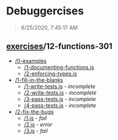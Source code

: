 # Debuggercises 

> 6/25/2020, 7:45:17 AM 

## [exercises](../README.md)/12-functions-301 

- [/0-examples](./0-examples/README.md)
  - [/1-documenting-functions.js](./0-examples/README.md#1-documenting-functionsjs)  
  - [/2-enforcing-types.js](./0-examples/README.md#2-enforcing-typesjs)  
- [/1-fill-in-the-blanks](./1-fill-in-the-blanks/README.md)
  - [/1-write-tests.js](./1-fill-in-the-blanks/README.md#1-write-testsjs) - _incomplete_ 
  - [/2-write-tests.js](./1-fill-in-the-blanks/README.md#2-write-testsjs) - _incomplete_ 
  - [/3-pass-tests.js](./1-fill-in-the-blanks/README.md#3-pass-testsjs) - _incomplete_ 
  - [/4-pass-tests.js](./1-fill-in-the-blanks/README.md#4-pass-testsjs) - _incomplete_ 
- [/2-fix-the-bugs](./2-fix-the-bugs/README.md)
  - [/1.js](./2-fix-the-bugs/README.md#1js) - _fail_ 
  - [/2.js](./2-fix-the-bugs/README.md#2js) - _error_ 
  - [/3.js](./2-fix-the-bugs/README.md#3js) - _fail_ 
